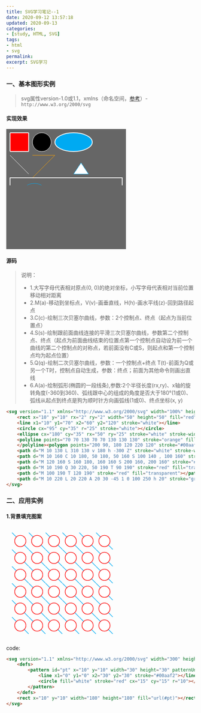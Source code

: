 ```yaml
---
title: SVG学习笔记--1
date: 2020-09-12 13:57:18
updated: 2020-09-13
categories:
- [study, HTML, SVG]
tags:
- html
- svg
permalink:
excerpt: SVG学习
---
```

### 一、基本图形实例
> svg属性version-1.0或1.1，xmlns（命名空间，[参考](https://developer.mozilla.org/zh-CN/docs/Web/SVG/Namespaces_Crash_Course)）- `http://www.w3.org/2000/svg`

#### 实现效果
<style>
  .test-svg-div {
    margin: 1rem 0;
    width: 20rem;
    height: 20rem;
    background: #666666;
  }
</style>
<div class="test-svg-div">
  <svg version="1.1" xmlns="http://www.w3.org/2000/svg" width="100%" height="100%">
    <rect x="10" y="10" rx="2" ry="2" width="50" height="50" fill="red" stroke="white" stroke-width="2"></rect>
    <line x1="10" y1="70" x2="60" y2="120" stroke="white"></line>
    <circle cx="95" cy="35" r="25" stroke="white"></circle>
    <ellipse cx="180" cy="35" rx="50" ry="25" stroke="white" stroke-width="2" fill="#00aaf2"></ellipse>
    <polyline points="70 70 130 70 70 130 130 130" stroke="orange" fill="transparent">
    </polyline><polygon points="200 90, 180 120 220 120" stroke="#00aaf2" fill="white"></polygon>
    <!-- 大写字母代表相对原点(0, 0)的绝对坐标，小写字母代表相对当前位置移动相对距离 -->
    <!-- M(a)-移动到坐标点，V(v)-水平位移，H(h)-垂直位移，Z(z)-回到路径起点 -->
    <path d="M 10 130 L 310 130 v 180 h -300 Z" stroke="white" stroke-width="2" fill="transparent"></path>
    <!-- C(c)-绘制三次贝塞尔曲线，参数：2个控制点、终点（起点为当前位置点） S(s)-绘制跟前面曲线连接的平滑三次贝塞尔曲线，参数第二个控制点、终点（起点为前面曲线结束的位置点第一个控制点自动设为前一个曲线的第二个控制点的对称点，若前面没有C或S，则起点和第一个控制点均为起点位置） -->
    <path d="M 10 160 C 10 180, 50 180, 50 160 S 100 140 , 100 160" stroke="#00aaf2" fill="transparent"></path>
    <path d="M 120 160 S 160 180, 160 160 S 200 160, 200 160" stroke="#00aaf2" fill="transparent"></path>
    <!-- Q(q)-绘制二次贝塞尔曲线，参数：一个控制点+终点  T(t)-前面为Q或另一个T时，控制点自动生成，参数：终点；前面为其他命令则画出直线 -->
    <path d="M 10 190 Q 30 220, 50 190 T 90 190" stroke="red" fill="transparent"></path>
    <path d="M 100 190 T 120 190" stroke="red" fill="transparent"></path>
    <!-- A(a)-绘制弧形(椭圆的一段线条),参数:2个半径长度(rx,ry)、x轴的旋转角度(-360到360)、弧线跟中心的组成的角度是否大于180°(1或0)、弧线从起点到终点是狗为顺时针方向画弧线(1或0)、终点坐标(x, y) -->
    <path d="M 10 220 L 20 220 A 20 30 -45 1 0 100 250 h 20" stroke="green" stroke-width="3" fill="white"></path>
  </svg>
</div>

#### 源码
> 说明：
> - 1.大写字母代表相对原点(0, 0)的绝对坐标，小写字母代表相对当前位置移动相对距离
> - 2.M(a)-移动到坐标点，V(v)-画垂直线，H(h)-画水平线(z)-回到路径起点
> - 3.C(c)-绘制三次贝塞尔曲线，参数：2个控制点、终点（起点为当前位置点）
> - 4.S(s)-绘制跟前面曲线连接的平滑三次贝塞尔曲线，参数第二个控制点、终点（起点为前面曲线结束的位置点第一个控制点自动设为前一个曲线的第二个控制点的对称点，若前面没有C或S，则起点和第一个控制点均为起点位置）
> - 5.Q(q)-绘制二次贝塞尔曲线，参数：一个控制点+终点  T(t)-前面为Q或另一个T时，控制点自动生成，参数：终点；前面为其他命令则画出直线
> - 6.A(a)-绘制弧形(椭圆的一段线条),参数:2个半径长度(rx,ry)、x轴的旋转角度(-360到360)、弧线跟中心的组成的角度是否大于180°(1或0)、弧线从起点到终点是狗为顺时针方向画弧线(1或0)、终点坐标(x, y)

```html
<svg version="1.1" xmlns="http://www.w3.org/2000/svg" width="100%" height="100%">
    <rect x="10" y="10" rx="2" ry="2" width="50" height="50" fill="red" stroke="white" stroke-width="2"></rect>
    <line x1="10" y1="70" x2="60" y2="120" stroke="white"></line>
    <circle cx="95" cy="35" r="25" stroke="white"></circle>
    <ellipse cx="180" cy="35" rx="50" ry="25" stroke="white" stroke-width="2" fill="#00aaf2"></ellipse>
    <polyline points="70 70 130 70 70 130 130 130" stroke="orange" fill="transparent">
    </polyline><polygon points="200 90, 180 120 220 120" stroke="#00aaf2" fill="white"></polygon>
    <path d="M 10 130 L 310 130 v 180 h -300 Z" stroke="white" stroke-width="2" fill="transparent"></path>
    <path d="M 10 160 C 10 180, 50 180, 50 160 S 100 140 , 100 160" stroke="#00aaf2" fill="transparent"></path>
    <path d="M 120 160 S 160 180, 160 160 S 200 160, 200 160" stroke="#00aaf2" fill="transparent"></path>
    <path d="M 10 190 Q 30 220, 50 190 T 90 190" stroke="red" fill="transparent"></path>
    <path d="M 100 190 T 120 190" stroke="red" fill="transparent"></path>
    <path d="M 10 220 L 20 220 A 20 30 -45 1 0 100 250 h 20" stroke="green" stroke-width="3" fill="white"></path>
</svg>
```
### 二、应用实例

#### 1.背景填充图案
<svg version="1.1" xmlns="http://www.w3.org/2000/svg" width="300" height="300" viewBox="0 0 200 200">
    <defs>
        <pattern id="pt" x="10" y="10" width="30" height="30" patternUnits="userSpaceOnUse">
            <line x1="0" y1="0" x2="30" y2="30" stroke="#00aaf2"></line>
            <circle fill="white" stroke="red" cx="15" cy="15" r="10"></circle>
        </pattern>
    </defs>
    <rect x="10" y="10" width="180" height="180" fill="url(#pt)"></rect>
</svg>

code:
```html
<svg version="1.1" xmlns="http://www.w3.org/2000/svg" width="300" height="300" viewBox="0 0 200 200">
    <defs>
        <pattern id="pt" x="10" y="10" width="30" height="30" patternUnits="userSpaceOnUse">
            <line x1="0" y1="0" x2="30" y2="30" stroke="#00aaf2"></line>
            <circle fill="white" stroke="red" cx="15" cy="15" r="10"></circle>
        </pattern>
    </defs>
    <rect x="10" y="10" width="180" height="180" fill="url(#pt)"></rect>
</svg>
```
